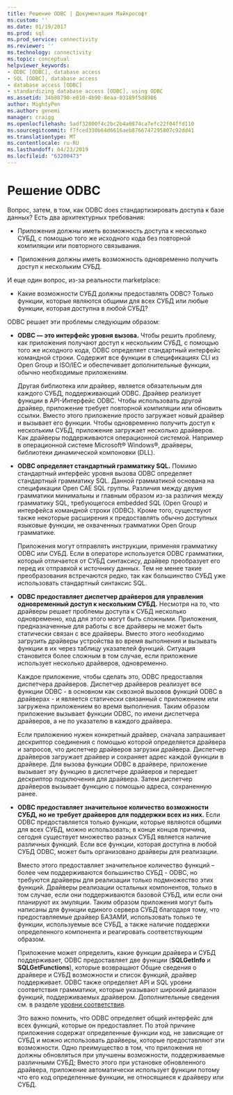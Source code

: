 ```yaml
---
title: Решение ODBC | Документация Майкрософт
ms.custom: ''
ms.date: 01/19/2017
ms.prod: sql
ms.prod_service: connectivity
ms.reviewer: ''
ms.technology: connectivity
ms.topic: conceptual
helpviewer_keywords:
- ODBC [ODBC], database access
- SQL [ODBC], database access
- database access [ODBC]
- standardizing database access [ODBC], using ODBC
ms.assetid: 34b80790-e010-4b90-8eaa-03189f5d8986
author: MightyPen
ms.author: genemi
manager: craigg
ms.openlocfilehash: 5adf32800f4c2bc2b4a0874ca7efc22f04ffd110
ms.sourcegitcommit: f7fced330b64d6616aeb8766747295807c92dd41
ms.translationtype: MT
ms.contentlocale: ru-RU
ms.lasthandoff: 04/23/2019
ms.locfileid: "63200473"
---
```

# <a name="the-odbc-solution"></a>Решение ODBC
Вопрос, затем, в том, как ODBC does стандартизировать доступа к базе данных? Есть два архитектурных требования:  
  
-   Приложения должны иметь возможность доступа к несколько СУБД, с помощью того же исходного кода без повторной компиляции или повторного связывания.  
  
-   Приложения должны иметь возможность одновременно получить доступ к нескольким СУБД.  
  
 И еще один вопрос, из-за реальности marketplace:  
  
-   Какие возможности СУБД должны предоставлять ODBC? Только функции, которые являются общими для всех СУБД или любые функции, которая доступна в любой СУБД?  
  
 ODBC решает эти проблемы следующим образом:  
  
-   **ODBC — это интерфейс уровня вызова.** Чтобы решить проблему, как приложения получают доступ к нескольким СУБД, с помощью того же исходного кода, ODBC определяет стандартный интерфейс командной строки. Содержит все функции в спецификациях CLI из Open Group и ISO/IEC и обеспечивает дополнительные функции, обычно необходимые приложениям.  
  
     Другая библиотека или драйвер, является обязательным для каждого СУБД, поддерживающий ODBC. Драйвер реализует функции в API-Интерфейс ODBC. Чтобы использовать другой драйвер, приложение требует повторной компиляции или обновить ссылки. Вместо этого приложение просто загружает новый драйвер и вызывает его функции. Чтобы одновременно получить доступ к нескольким СУБД, приложение загружает несколько драйверов. Как драйверы поддерживаются операционной системой. Например в операционной системе Microsoft® Windows®, драйверы, библиотеки динамической компоновки (DLL).  
  
-   **ODBC определяет стандартный грамматику SQL.** Помимо стандартный интерфейс уровня вызова ODBC определяет стандартный грамматику SQL. Данной грамматикой основана на спецификации Open CAE SQL группы. Различия между двумя грамматики минимальны и главным образом из-за различия между грамматику SQL, требующегося embedded SQL (Open Group) и интерфейса командной строки (ODBC). Кроме того, существуют также некоторые расширения к предоставлять обычно доступных языковые функции, не охваченных грамматики Open Group грамматике.  
  
     Приложения могут отправлять инструкции, применяя грамматику ODBC или СУБД. Если в операторе используется ODBC грамматики, который отличается от СУБД синтаксису, драйвер преобразует его перед их отправкой к источнику данных. Тем не менее такие преобразования встречаются редко, так как большинство СУБД уже использовать стандартный синтаксис SQL.  
  
-   **ODBC предоставляет диспетчер драйверов для управления одновременный доступ к нескольким СУБД.** Несмотря на то, что драйверы решает проблемы доступа к СУБД несколько одновременно, код для этого могут быть сложными. Приложения, предназначенные для работы с все драйверы не может быть статически связан с все драйверы. Вместо этого необходимо загрузить драйверы устройства во время выполнения и вызывать функции в их через таблицу указателей функций. Ситуация становится более сложным в том случае, если приложение использует несколько драйверов, одновременно.  
  
     Каждое приложение, чтобы сделать это, ODBC предоставляя диспетчера драйверов. Диспетчер драйверов реализует все функции ODBC - в основном как сквозной вызовов функций ODBC в драйверах - и является статически связанный с приложением или загружена приложением во время выполнения. Таким образом приложение вызывает функции ODBC, по имени диспетчера драйверов, а не по указателю в каждого драйвера.  
  
     Если приложению нужен конкретный драйвер, сначала запрашивает дескриптор соединения с помощью которой определяется драйвера и запросов, что диспетчер драйверов загрузки драйвера. Диспетчер драйверов загружает драйвер и сохраняет адрес каждой функции в драйвере. Для вызова функции ODBC в драйвере, приложение вызывает эту функцию в диспетчере драйверов и передает дескриптор подключения для драйвера. Затем диспетчер драйверов вызывает функцию с помощью адреса, сохраненную ранее.  
  
-   **ODBC предоставляет значительное количество возможности СУБД, но не требует драйверов для поддержки всех из них.** Если ODBC предоставляется только функции, которые являются общими для всех СУБД, можно использовать; в конце концов причина, сегодня существует множество разных СУБД является наличие различных функций. Если все функции, которая доступна в любой СУБД ODBC, может быть организовано драйверы для реализации.  
  
     Вместо этого предоставляет значительное количество функций – более чем поддерживаются большинство СУБД - ODBC, но требуются драйверы для реализации только подмножество этих функций. Драйверы реализации остальных компонентов, только в том случае, если они поддерживаются базовой СУБД, или если они планируют их эмуляции. Таким образом приложения могут быть написаны для функции единого сервера СУБД благодаря тому, что предоставляемые драйвер БАЗАМИ, использовать только те функции, используемые все СУБД, а также наличие поддержки определенного компонента и реагировать соответствующим образом.  
  
     Приложение может определить, какие функции драйвера и СУБД поддерживает, ODBC предоставляет две функции (**SQLGetInfo** и **SQLGetFunctions**), которые возвращают Общие сведения о драйвере и СУБД возможности и список функций, драйвер поддерживает. ODBC также определяет API и SQL уровни соответствия грамматики, которые указывают широкий диапазон функций, поддерживаемых драйвером. Дополнительные сведения см. в разделе [уровни соответствия](../../odbc/reference/develop-app/conformance-levels.md).  
  
     Это важно помнить, что ODBC определяет общий интерфейс для всех функций, которые он предоставляет. По этой причине приложения содержат определенные функции код, не зависящие от СУБД и можно использовать драйверы, которые предоставляют эти возможности. Одно преимущество в том, что приложения не должны обновляться при улучшены возможности, поддерживаемые различными СУБД; Вместо этого при установке обновленного драйвера, приложение автоматически использует функции потому что его код определенные функции, не относящиеся к драйверу или СУБД.
